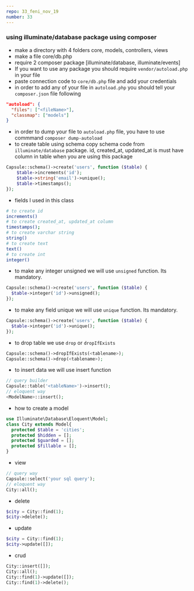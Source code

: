 ```yaml
---
repo: 33_feni_nov_19
number: 33 
---
```


### using illuminate/database package using composer     

* make a directory with 4 folders core, models, controllers, views
* make a file core/db.php
* require 2 composer package [illuminate/database, illuminate/events]
* If you want to use any package you should require `vendor/autoload.php` in your file
* paste connection code to `core/db.php` file and add your credentials
* in order to add any of your file in `autoload.php` you should tell your `composer.json` file following

~~~json
"autoload": {
  "files": ["<fileName>"],
  "classmap": ["models"]
}
~~~

* in order to dump your file to `autoload.php` file, you have to use commmand `composer dump-autoload`
* to create table using schema copy schema code from `illuminate/database` package. id, created_at, updated_at is must have column in table when you are using this package

~~~php
Capsule::schema()->create('users', function ($table) {
    $table->increments('id');
    $table->string('email')->unique();
    $table->timestamps();
});
~~~
* fields I used in this class
~~~bash
# to create id
increments()
# to create created_at, updated_at column
timestamps();
# to create varchar string
string()
# to create text
text()
# to create int
integer()
~~~

* to make any integer unsigned we will use `unsigned` function. Its mandatory.

~~~php
Capsule::schema()->create('users', function ($table) {
  $table->integer('id')->unsigned();
});
~~~

* to make any field unique we will use `unique` function. Its mandatory.

~~~php
Capsule::schema()->create('users', function ($table) {
  $table->integer('id')->unique();
});
~~~

* to drop table we use `drop` or `dropIfExists`

~~~php
Capsule::schema()->dropIfExists(<tablename>);
Capsule::schema()->drop(<tablename>);
~~~

* to insert data we will use insert function

~~~php
// query builder
Capsule::table('<tableName>')->insert();
// eloquent way
<ModelName>::insert();
~~~

* how to create a model

~~~php
use Illuminate\Database\Eloquent\Model;
class City extends Model{
  protected $table = 'cities';
  protected $hidden = [];
  protected $guarded = [];
  protected $fillable = [];
}
~~~

* view

~~~php
// query way
Capsule::select('your sql query');
// eloquent way
City::all();
~~~

* delete

~~~php
$city = City::find(1);
$city->delete();
~~~

* update

~~~php
$city = City::find(1);
$city->update([]);
~~~

* crud

~~~php
City::insert([]);
City::all();
City::find(1)->update([]);
City::find(1)->delete();
~~~


